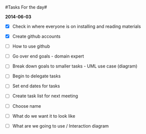 #Tasks For the day#

**2014-06-03**

- [X] Check in where everyone is on installing and reading materials 
- [X] Create github accounts
- [ ] How to use github
- [ ] Go over end goals - domain expert
- [ ] Break down goals to smaller tasks - UML use case (diagram)
- [ ] Begin to delegate tasks
- [ ] Set end dates for tasks
- [ ] Create task list for next meeting


- [ ] Choose name
- [ ] What do we want it to look like
- [ ] What are we going to use / Interaction diagram 
